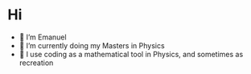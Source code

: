 # Hi
- 👋 I’m Emanuel
- 🌱 I’m currently doing my Masters in Physics
- 👀 I use coding as a mathematical tool in Physics, and sometimes as recreation
<!---
theeemanuel/theeemanuel is a ✨ special ✨ repository because its `README.md` (this file) appears on your GitHub profile.
You can click the Preview link to take a look at your changes.
--->
